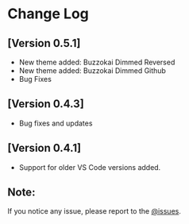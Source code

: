 # Change Log

## [Version 0.5.1]

 - New theme added: Buzzokai Dimmed Reversed
 - New theme added: Buzzokai Dimmed Github
 - Bug Fixes

## [Version 0.4.3]

 - Bug fixes and updates

 ## [Version 0.4.1]

 - Support for older VS Code versions added.

## Note:

If you notice any issue, please report to the [@issues](https://github.com/HRIDOY-BUZZ/buzzokai-dimmed/issues).
